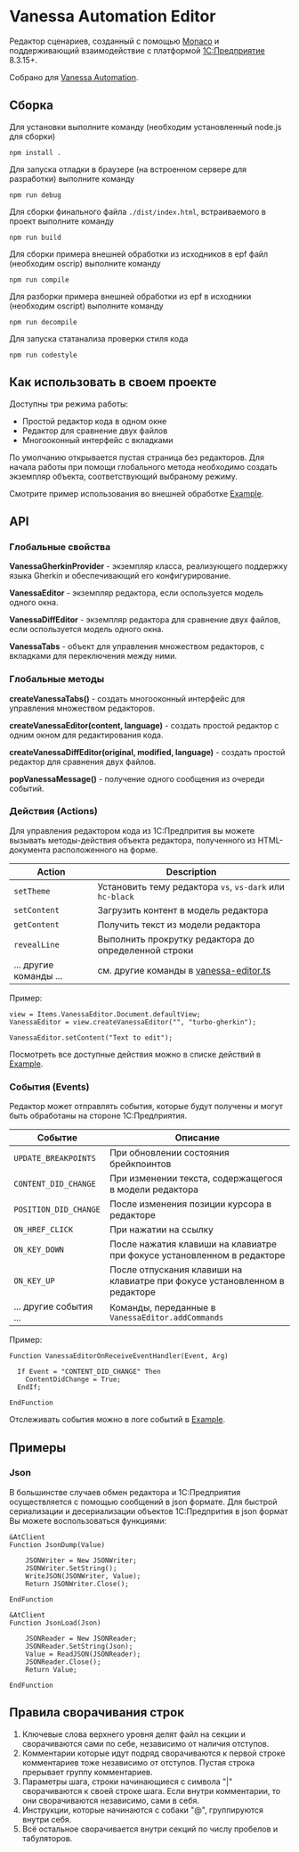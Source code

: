# Vanessa Automation Editor

Редактор сценариев, созданный с помощью [Monaco](https://github.com/Microsoft/monaco-editor) и поддерживающий взаимодействие с платформой [1C:Предприятие](https://1c-dn.com/) 8.3.15+.

Собрано для [Vanessa Automation](https://github.com/Pr-Mex/vanessa-automation).


## Сборка

Для установки выполните команду (необходим установленный node.js для сборки)
```
npm install .
```

Для запуска отладки в браузере (на встроенном сервере для разработки) выполните команду
```
npm run debug
```

Для сборки финального файла `./dist/index.html`, встраиваемого в проект выполните команду
```
npm run build
```

Для сборки примера внешней обработки из исходников в epf файл (необходим oscrip) выполните команду
```
npm run compile
```

Для разборки примера внешней обработки из epf в исходники (необходим oscript) выполните команду
```
npm run decompile
```

Для запуска статанализа проверки стиля кода
```
npm run codestyle
```

## Как использовать в своем проекте

Доступны три режима работы:
* Простой редактор кода в одном окне
* Редактор для сравнение двух файлов
* Многооконный интерфейс с вкладками

По умолчанию открывается пустая страница без редакторов. Для начала работы при помощи
глобального метода необходимо создать экземпляр объекта, соответствующий выбраному режиму.

Смотрите пример использования во внешней обработке [Example](./example).

## API

### Глобальные свойства

**VanessaGherkinProvider** - экземпляр класса, реализующего поддержку языка Gherkin и обеспечивающий его конфигурирование.

**VanessaEditor** - экземпляр редактора, если оспользуется модель одного окна.

**VanessaDiffEditor** - экземпляр редактора для сравнение двух файлов, если оспользуется модель одного окна.

**VanessaTabs** - объект для управления множеством редакторов, с вкладками для переключения между ними.

### Глобальные методы

**createVanessaTabs()** - создать многооконный интерфейс для управления множеством редакторов.

**createVanessaEditor(content, language)** - создать простой редактор с одним окном для редактирования кода.

**createVanessaDiffEditor(original, modified, language)** - создать простой редактор для сравнения двух файлов.

**popVanessaMessage()** - получение одного сообщения из очереди событий.

### Действия (Actions)

Для управления редактором кода из 1С:Предпрития вы можете вызывать методы-действия объекта редактора, полученного из HTML-документа расположенного на форме.

| Action                         | Description                                                                                     |
| ------------------------------ | ----------------------------------------------------------------------------------------------- |
| `setTheme`                     | Установить тему редактора `vs`, `vs-dark` или `hc-black`                                        |
| `setContent`                   | Загрузить контент в модель редактора                                                            |
| `getContent`                   | Получить текст из модели редактора                                                              |
| `revealLine`                   | Выполнить прокрутку редактора до определенной строки                                            |
| ... другие команды ...         | см. другие команды в [vanessa-editor.ts](./src/vanessa-editor.ts)                               |

Пример:

```bsl
view = Items.VanessaEditor.Document.defaultView;
VanessaEditor = view.createVanessaEditor("", "turbo-gherkin");

VanessaEditor.setContent("Text to edit");
```

Посмотреть все доступные действия можно в списке действий в [Example](./example).

### События (Events)

Редактор может отправлять события, которые будут получены и могут быть обработаны на стороне 1С:Предприятия.

| Событие                                | Описание                                                                     |
| -------------------------------------- | ---------------------------------------------------------------------------- |
| `UPDATE_BREAKPOINTS`                   | При обновлении состояния брейкпоинтов                                        |
| `CONTENT_DID_CHANGE`                   | При изменении текста, содержащегося в модели редактора                       |
| `POSITION_DID_CHANGE`                  | После изменения позиции курсора в редакторе                                  |
| `ON_HREF_CLICK`                        | При нажатии на ссылку                                                        |
| `ON_KEY_DOWN`                          | После нажатия клавиши на клавиатре при фокусе установленном в редакторе      |
| `ON_KEY_UP`                            | После отпускания клавиши на клавиатре при фокусе установленном в редакторе   |
| ... другие события ...                 | Команды, переданные в `VanessaEditor.addCommands`                            |

Пример:

```bsl
Function VanessaEditorOnReceiveEventHandler(Event, Arg)

  If Event = "CONTENT_DID_CHANGE" Then
    ContentDidChange = True;
  EndIf;

EndFunction
```

Отслеживать события можно в логе событий в [Example](./example).

## Примеры

### Json

В большинстве случаев обмен редактора и 1С:Предприятия осуществляется с помощью сообщений в json формате.
Для быстрой сериализации и десериализации объектов 1С:Предпрития в json формат Вы можете воспользоваться функциями:

```bsl
&AtClient
Function JsonDump(Value)

	JSONWriter = New JSONWriter;
	JSONWriter.SetString();
	WriteJSON(JSONWriter, Value);
	Return JSONWriter.Close();

EndFunction

&AtClient
Function JsonLoad(Json)

	JSONReader = New JSONReader;
	JSONReader.SetString(Json);
	Value = ReadJSON(JSONReader);
	JSONReader.Close();
	Return Value;

EndFunction
```

## Правила сворачивания строк

1. Ключевые слова верхнего уровня делят файл на секции и сворачиваются сами по себе, независимо от наличия отступов.
1. Комментарии которые идут подряд сворачиваются к первой строке комментариев тоже независимо от отступов. Пустая строка прерывает группу комментариев.
1. Параметры шага, строки начинающиеся с символа "|" сворачиваются к своей строке шага. Если внутри комментарии, то они сворачиваются независимо, сами в себя.
1. Инструкции, которые начинаются с собаки "@", группируются внутри себя.
1. Всё остальное сворачивается внутри секций по числу пробелов и табуляторов.

